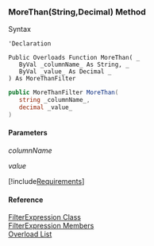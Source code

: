 ﻿### MoreThan(String,Decimal) Method

Syntax

```vbnet
'Declaration

Public Overloads Function MoreThan( _
   ByVal _columnName_ As String, _
   ByVal _value_ As Decimal _
) As MoreThanFilter
```

```csharp
public MoreThanFilter MoreThan( 
   string _columnName_,
   decimal _value_
)
```

#### Parameters

_columnName_

_value_

[!include[Requirements](../partials/requirements.md)]

#### Reference

[FilterExpression Class](fcSDK~FChoice.Foundation.Filters.FilterExpression.md)  
[FilterExpression Members](fcSDK~FChoice.Foundation.Filters.FilterExpression_members.md)  
[Overload List](fcSDK~FChoice.Foundation.Filters.FilterExpression~MoreThan.md)